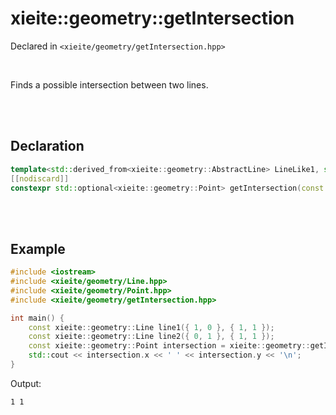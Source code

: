 # xieite::geometry::getIntersection
Declared in `<xieite/geometry/getIntersection.hpp>`

<br/>

Finds a possible intersection between two lines.

<br/><br/>

## Declaration
```cpp
template<std::derived_from<xieite::geometry::AbstractLine> LineLike1, std::derived_from<xieite::geometry::AbstractLine> LineLike2>
[[nodiscard]]
constexpr std::optional<xieite::geometry::Point> getIntersection(const LineLike1& lineLike1, const LineLike2& lineLike2) noexcept;
```

<br/><br/>

## Example
```cpp
#include <iostream>
#include <xieite/geometry/Line.hpp>
#include <xieite/geometry/Point.hpp>
#include <xieite/geometry/getIntersection.hpp>

int main() {
	const xieite::geometry::Line line1({ 1, 0 }, { 1, 1 });
	const xieite::geometry::Line line2({ 0, 1 }, { 1, 1 });
	const xieite::geometry::Point intersection = xieite::geometry::getIntersection(line1, line2).value_or(xieite::geometry::Point(0, 0));
	std::cout << intersection.x << ' ' << intersection.y << '\n';
}
```
Output:
```
1 1
```
